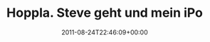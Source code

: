 ---
retweeted: false
source: <a href="http://twitter.com/#!/download/ipad" rel="nofollow">Twitter for iPad</a>
entities:
  hashtags: []
  symbols: []
  user_mentions: []
  urls:
  - url: http://t.co/dvyGB5f
    expanded_url: http://finance.yahoo.com/news/Steve-Jobs-Resigns-as-CEO-of-bw-19285464.html?x=0&.v=1
    display_url: finance.yahoo.com/news/Steve-Job…
    indices:
    - '48'
    - '67'
display_text_range:
- '0'
- '67'
favorite_count: '0'
id_str: '106497549740945408'
truncated: false
retweet_count: '0'
id: '106497549740945408'
possibly_sensitive: false
created_at: Wed Aug 24 22:46:09 +0000 2011
favorited: false
full_text: Hoppla. Steve geht und mein iPod ist kaputt...!
lang: de
quote_url: http://finance.yahoo.com/news/Steve-Jobs-Resigns-as-CEO-of-bw-19285464.html?x=0&.v=1
tags:
- pesos:twitter
date: '2011-08-24T22:46:09+00:00'
src: https://twitter.com/bascht/status/106497549740945408
original_url: https://twitter.com/bascht/status/106497549740945408
type: twitter_tweet
text: Hoppla. Steve geht und mein iPod ist kaputt...!
title: Hoppla. Steve geht und mein iPo

---